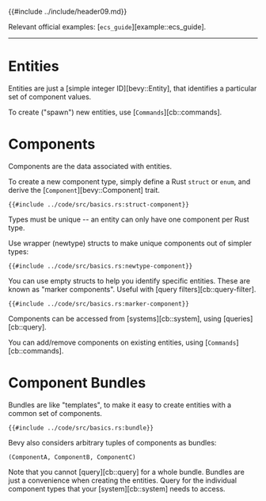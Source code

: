 {{#include ../include/header09.md}}

Relevant official examples:
[`ecs_guide`][example::ecs_guide].

---

# Entities

Entities are just a [simple integer ID][bevy::Entity], that identifies a particular set of
component values.

To create ("spawn") new entities, use [`Commands`][cb::commands].

# Components

Components are the data associated with entities.

To create a new component type, simply define a Rust `struct` or `enum`, and
derive the [`Component`][bevy::Component] trait.

```rust,no_run,noplayground
{{#include ../code/src/basics.rs:struct-component}}
```

Types must be unique -- an entity can only have one component per Rust type.

Use wrapper (newtype) structs to make unique components out of simpler types:

```rust,no_run,noplayground
{{#include ../code/src/basics.rs:newtype-component}}
```

You can use empty structs to help you identify specific entities. These are
known as "marker components". Useful with [query filters][cb::query-filter].

```rust,no_run,noplayground
{{#include ../code/src/basics.rs:marker-component}}
```

Components can be accessed from [systems][cb::system], using [queries][cb::query].

You can add/remove components on existing entities, using [`Commands`][cb::commands].

# Component Bundles

Bundles are like "templates", to make it easy to create entities with a
common set of components.

```rust,no_run,noplayground
{{#include ../code/src/basics.rs:bundle}}
```

Bevy also considers arbitrary tuples of components as bundles:

```
(ComponentA, ComponentB, ComponentC)
```

Note that you cannot [query][cb::query] for a whole bundle. Bundles are just a
convenience when creating the entities. Query for the individual component types
that your [system][cb::system] needs to access.
